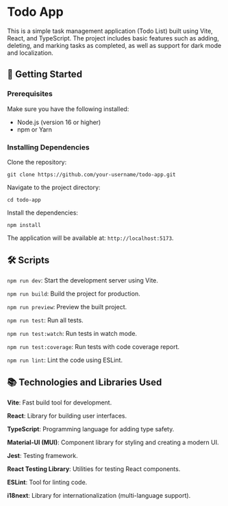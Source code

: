 # Todo App

This is a simple task management application (Todo List) built using Vite, React, and TypeScript. The project includes basic features such as adding, deleting, and marking tasks as completed, as well as support for dark mode and localization.

## 🚀 Getting Started

### Prerequisites

Make sure you have the following installed:

- Node.js (version 16 or higher)
- npm or Yarn

### Installing Dependencies

Clone the repository:

```
git clone https://github.com/your-username/todo-app.git
```
Navigate to the project directory:

```
cd todo-app
```
Install the dependencies:
```
npm install
```
The application will be available at: `http://localhost:5173`.

## 🛠 Scripts

`npm run dev`: Start the development server using Vite.

`npm run build`: Build the project for production.

`npm run preview`: Preview the built project.

`npm run test`: Run all tests.

`npm run test:watch`: Run tests in watch mode.

`npm run test:coverage`: Run tests with code coverage report.

`npm run lint`: Lint the code using ESLint.

## 📚 Technologies and Libraries Used
**Vite**: Fast build tool for development.

**React**: Library for building user interfaces.

**TypeScript**: Programming language for adding type safety.

**Material-UI (MUI)**: Component library for styling and creating a modern UI.

**Jest**: Testing framework.

**React Testing Library**: Utilities for testing React components.

**ESLint**: Tool for linting code.

**i18next**: Library for internationalization (multi-language support).
